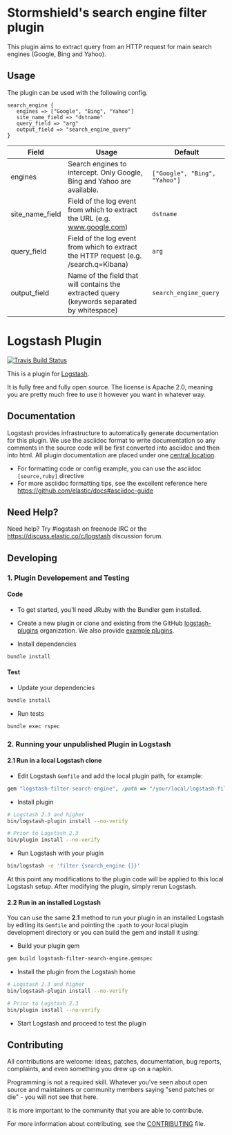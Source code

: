 # Stormshield's search engine filter plugin

This plugin aims to extract query from an HTTP request for main search engines (Google, Bing and Yahoo).

## Usage

The plugin can be used with the following config.

```
search_engine {
   engines => ["Google", "Bing", "Yahoo"]
   site_name_field => "dstname"
   query_field => "arg"
   output_field => "search_engine_query"
}
```

| Field | Usage | Default |
|----|----|----|
| engines | Search engines to intercept. Only Google, Bing and Yahoo are available. | `["Google", "Bing", "Yahoo"]` |
| site_name_field | Field of the log event from which to extract the URL (e.g. www.google.com) | `dstname` |
| query_field | Field of the log event from which to extract the HTTP request (e.g. /search.q=Kibana) | `arg` |
| output_field | Name of the field that will contains the extracted query (keywords separated by whitespace) | `search_engine_query` |


# Logstash Plugin

[![Travis Build Status](https://travis-ci.org/logstash-plugins/logstash-filter-example.svg)](https://travis-ci.org/logstash-plugins/logstash-filter-example)

This is a plugin for [Logstash](https://github.com/elastic/logstash).

It is fully free and fully open source. The license is Apache 2.0, meaning you are pretty much free to use it however you want in whatever way.

## Documentation

Logstash provides infrastructure to automatically generate documentation for this plugin. We use the asciidoc format to write documentation so any comments in the source code will be first converted into asciidoc and then into html. All plugin documentation are placed under one [central location](http://www.elastic.co/guide/en/logstash/current/).

- For formatting code or config example, you can use the asciidoc `[source,ruby]` directive
- For more asciidoc formatting tips, see the excellent reference here https://github.com/elastic/docs#asciidoc-guide

## Need Help?

Need help? Try #logstash on freenode IRC or the https://discuss.elastic.co/c/logstash discussion forum.

## Developing

### 1. Plugin Developement and Testing

#### Code
- To get started, you'll need JRuby with the Bundler gem installed.

- Create a new plugin or clone and existing from the GitHub [logstash-plugins](https://github.com/logstash-plugins) organization. We also provide [example plugins](https://github.com/logstash-plugins?query=example).

- Install dependencies
```sh
bundle install
```

#### Test

- Update your dependencies

```sh
bundle install
```

- Run tests

```sh
bundle exec rspec
```

### 2. Running your unpublished Plugin in Logstash

#### 2.1 Run in a local Logstash clone

- Edit Logstash `Gemfile` and add the local plugin path, for example:
```ruby
gem "logstash-filter-search-engine", :path => "/your/local/logstash-filter-search-engine"
```
- Install plugin
```sh
# Logstash 2.3 and higher
bin/logstash-plugin install --no-verify

# Prior to Logstash 2.3
bin/plugin install --no-verify

```
- Run Logstash with your plugin
```sh
bin/logstash -e 'filter {search_engine {}}'
```
At this point any modifications to the plugin code will be applied to this local Logstash setup. After modifying the plugin, simply rerun Logstash.

#### 2.2 Run in an installed Logstash

You can use the same **2.1** method to run your plugin in an installed Logstash by editing its `Gemfile` and pointing the `:path` to your local plugin development directory or you can build the gem and install it using:

- Build your plugin gem
```sh
gem build logstash-filter-search-engine.gemspec
```
- Install the plugin from the Logstash home
```sh
# Logstash 2.3 and higher
bin/logstash-plugin install --no-verify

# Prior to Logstash 2.3
bin/plugin install --no-verify

```
- Start Logstash and proceed to test the plugin

## Contributing

All contributions are welcome: ideas, patches, documentation, bug reports, complaints, and even something you drew up on a napkin.

Programming is not a required skill. Whatever you've seen about open source and maintainers or community members  saying "send patches or die" - you will not see that here.

It is more important to the community that you are able to contribute.

For more information about contributing, see the [CONTRIBUTING](https://github.com/elastic/logstash/blob/master/CONTRIBUTING.md) file.
